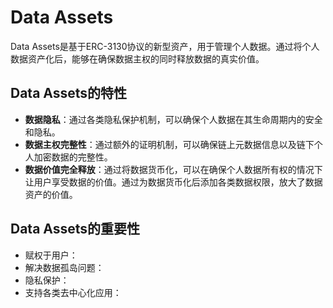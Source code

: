 # Data Assets

Data Assets是基于ERC-3130协议的新型资产，用于管理个人数据。通过将个人数据资产化后，能够在确保数据主权的同时释放数据的真实价值。

## Data Assets的特性

- **数据隐私**：通过各类隐私保护机制，可以确保个人数据在其生命周期内的安全和隐私。
- **数据主权完整性**：通过额外的证明机制，可以确保链上元数据信息以及链下个人加密数据的完整性。
- **数据价值完全释放**：通过将数据货币化，可以在确保个人数据所有权的情况下让用户享受数据的价值。通过为数据货币化后添加各类数据权限，放大了数据资产的价值。

## Data Assets的重要性

- 赋权于用户：
- 解决数据孤岛问题：
- 隐私保护：
- 支持各类去中心化应用：
